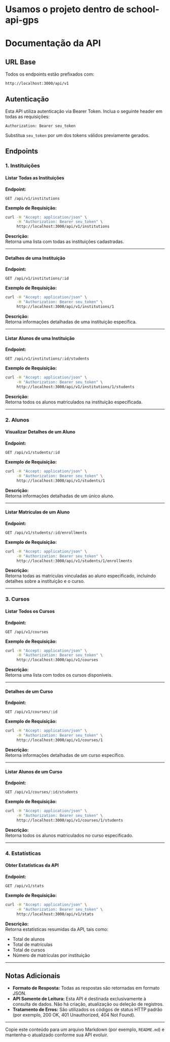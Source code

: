 # Usamos o projeto dentro de school-api-gps

# Documentação da API

## URL Base
Todos os endpoints estão prefixados com:
```
http://localhost:3000/api/v1
```

## Autenticação
Esta API utiliza autenticação via Bearer Token. Inclua o seguinte header em todas as requisições:
```
Authorization: Bearer seu_token
```
Substitua `seu_token` por um dos tokens válidos previamente gerados.

## Endpoints

### 1. Instituições

#### Listar Todas as Instituições
**Endpoint:**  
```
GET /api/v1/institutions
```

**Exemplo de Requisição:**
```bash
curl -H "Accept: application/json" \
     -H "Authorization: Bearer seu_token" \
     http://localhost:3000/api/v1/institutions
```

**Descrição:**  
Retorna uma lista com todas as instituições cadastradas.

---

#### Detalhes de uma Instituição
**Endpoint:**  
```
GET /api/v1/institutions/:id
```

**Exemplo de Requisição:**
```bash
curl -H "Accept: application/json" \
     -H "Authorization: Bearer seu_token" \
     http://localhost:3000/api/v1/institutions/1
```

**Descrição:**  
Retorna informações detalhadas de uma instituição específica.

---

#### Listar Alunos de uma Instituição
**Endpoint:**  
```
GET /api/v1/institutions/:id/students
```

**Exemplo de Requisição:**
```bash
curl -H "Accept: application/json" \
     -H "Authorization: Bearer seu_token" \
     http://localhost:3000/api/v1/institutions/1/students
```

**Descrição:**  
Retorna todos os alunos matriculados na instituição especificada.

---

### 2. Alunos

#### Visualizar Detalhes de um Aluno
**Endpoint:**  
```
GET /api/v1/students/:id
```

**Exemplo de Requisição:**
```bash
curl -H "Accept: application/json" \
     -H "Authorization: Bearer seu_token" \
     http://localhost:3000/api/v1/students/1
```

**Descrição:**  
Retorna informações detalhadas de um único aluno.

---

#### Listar Matrículas de um Aluno
**Endpoint:**  
```
GET /api/v1/students/:id/enrollments
```

**Exemplo de Requisição:**
```bash
curl -H "Accept: application/json" \
     -H "Authorization: Bearer seu_token" \
     http://localhost:3000/api/v1/students/1/enrollments
```

**Descrição:**  
Retorna todas as matrículas vinculadas ao aluno especificado, incluindo detalhes sobre a instituição e o curso.

---

### 3. Cursos

#### Listar Todos os Cursos
**Endpoint:**  
```
GET /api/v1/courses
```

**Exemplo de Requisição:**
```bash
curl -H "Accept: application/json" \
     -H "Authorization: Bearer seu_token" \
     http://localhost:3000/api/v1/courses
```

**Descrição:**  
Retorna uma lista com todos os cursos disponíveis.

---

#### Detalhes de um Curso
**Endpoint:**  
```
GET /api/v1/courses/:id
```

**Exemplo de Requisição:**
```bash
curl -H "Accept: application/json" \
     -H "Authorization: Bearer seu_token" \
     http://localhost:3000/api/v1/courses/1
```

**Descrição:**  
Retorna informações detalhadas de um curso específico.

---

#### Listar Alunos de um Curso
**Endpoint:**  
```
GET /api/v1/courses/:id/students
```

**Exemplo de Requisição:**
```bash
curl -H "Accept: application/json" \
     -H "Authorization: Bearer seu_token" \
     http://localhost:3000/api/v1/courses/1/students
```

**Descrição:**  
Retorna todos os alunos matriculados no curso especificado.

---

### 4. Estatísticas

#### Obter Estatísticas da API
**Endpoint:**  
```
GET /api/v1/stats
```

**Exemplo de Requisição:**
```bash
curl -H "Accept: application/json" \
     -H "Authorization: Bearer seu_token" \
     http://localhost:3000/api/v1/stats
```

**Descrição:**  
Retorna estatísticas resumidas da API, tais como:
- Total de alunos
- Total de matrículas
- Total de cursos
- Número de matrículas por instituição

---

## Notas Adicionais
- **Formato de Resposta:** Todas as respostas são retornadas em formato JSON.
- **API Somente de Leitura:** Esta API é destinada exclusivamente à consulta de dados. Não há criação, atualização ou deleção de registros.
- **Tratamento de Erros:** São utilizados os códigos de status HTTP padrão (por exemplo, 200 OK, 401 Unauthorized, 404 Not Found).

---

Copie este conteúdo para um arquivo Markdown (por exemplo, `README.md`) e mantenha-o atualizado conforme sua API evoluir.
